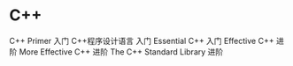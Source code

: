 # C++

C++ Primer 入门
C++程序设计语言 入门
Essential C++ 入门
Effective C++ 进阶
More Effective C++ 进阶
The C++ Standard Library 进阶